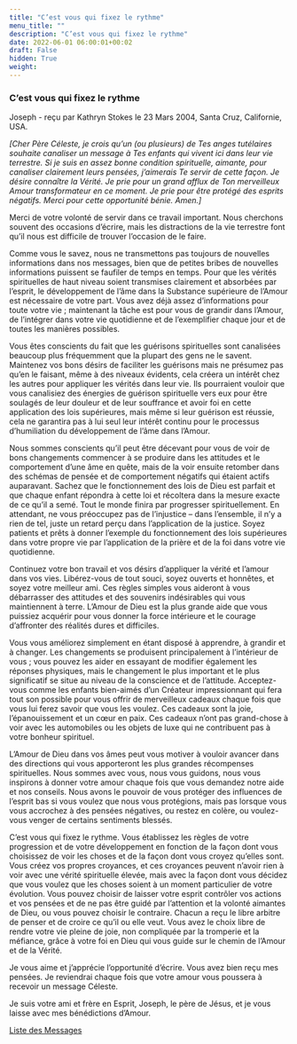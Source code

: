 ```yaml
---
title: "C’est vous qui fixez le rythme"
menu_title: ""
description: "C’est vous qui fixez le rythme"
date: 2022-06-01 06:00:01+00:02
draft: False
hidden: True
weight:
---
```

### C’est vous qui fixez le rythme

Joseph - reçu par Kathryn Stokes le 23 Mars 2004, Santa Cruz, Californie, USA.

*[Cher Père Céleste, je crois qu’un (ou plusieurs) de Tes anges tutélaires souhaite canaliser un message à Tes enfants qui vivent ici dans leur vie terrestre. Si je suis en assez bonne condition spirituelle, aimante, pour canaliser clairement leurs pensées, j’aimerais Te servir de cette façon. Je désire connaître la Vérité. Je prie pour un grand afflux de Ton merveilleux Amour transformateur en ce moment. Je prie pour être protégé des esprits négatifs. Merci pour cette opportunité bénie. Amen.]*

Merci de votre volonté de servir dans ce travail important. Nous cherchons souvent des occasions d’écrire, mais les distractions de la vie terrestre font qu’il nous est difficile de trouver l’occasion de le faire.

Comme vous le savez, nous ne transmettons pas toujours de nouvelles informations dans nos messages, bien que de petites bribes de nouvelles informations puissent se faufiler de temps en temps. Pour que les vérités spirituelles de haut niveau soient transmises clairement et absorbées par l’esprit, le développement de l’âme dans la Substance supérieure de l’Amour est nécessaire de votre part. Vous avez déjà assez d’informations pour toute votre vie ; maintenant la tâche est pour vous de grandir dans l’Amour, de l’intégrer dans votre vie quotidienne et de l’exemplifier chaque jour et de toutes les manières possibles.

Vous êtes conscients du fait que les guérisons spirituelles sont canalisées beaucoup plus fréquemment que la plupart des gens ne le savent. Maintenez vos bons désirs de faciliter les guérisons mais ne présumez pas qu’en le faisant, même à des niveaux évidents, cela créera un intérêt chez les autres pour appliquer les vérités dans leur vie. Ils pourraient vouloir que vous canalisiez des énergies de guérison spirituelle vers eux pour être soulagés de leur douleur et de leur souffrance et avoir foi en cette application des lois supérieures, mais même si leur guérison est réussie, cela ne garantira pas à lui seul leur intérêt continu pour le processus d’humiliation du développement de l’âme dans l’Amour.

Nous sommes conscients qu’il peut être décevant pour vous de voir de bons changements commencer à se produire dans les attitudes et le comportement d’une âme en quête, mais de la voir ensuite retomber dans des schémas de pensée et de comportement négatifs qui étaient actifs auparavant. Sachez que le fonctionnement des lois de Dieu est parfait et que chaque enfant répondra à cette loi et récoltera dans la mesure exacte de ce qu’il a semé. Tout le monde finira par progresser spirituellement. En attendant, ne vous préoccupez pas de l’injustice – dans l’ensemble, il n’y a rien de tel, juste un retard perçu dans l’application de la justice. Soyez patients et prêts à donner l’exemple du fonctionnement des lois supérieures dans votre propre vie par l’application de la prière et de la foi dans votre vie quotidienne.

Continuez votre bon travail et vos désirs d’appliquer la vérité et l’amour dans vos vies. Libérez-vous de tout souci, soyez ouverts et honnêtes, et soyez votre meilleur ami. Ces règles simples vous aideront à vous débarrasser des attitudes et des souvenirs indésirables qui vous maintiennent à terre. L’Amour de Dieu est la plus grande aide que vous puissiez acquérir pour vous donner la force intérieure et le courage d’affronter des réalités dures et difficiles.

Vous vous améliorez simplement en étant disposé à apprendre, à grandir et à changer. Les changements se produisent principalement à l’intérieur de vous ; vous pouvez les aider en essayant de modifier également les réponses physiques, mais le changement le plus important et le plus significatif se situe au niveau de la conscience et de l’attitude. Acceptez-vous comme les enfants bien-aimés d’un Créateur impressionnant qui fera tout son possible pour vous offrir de merveilleux cadeaux chaque fois que vous lui ferez savoir que vous les voulez. Ces cadeaux sont la joie, l’épanouissement et un cœur en paix. Ces cadeaux n’ont pas grand-chose à voir avec les automobiles ou les objets de luxe qui ne contribuent pas à votre bonheur spirituel.

L’Amour de Dieu dans vos âmes peut vous motiver à vouloir avancer dans des directions qui vous apporteront les plus grandes récompenses spirituelles. Nous sommes avec vous, nous vous guidons, nous vous inspirons à donner votre amour chaque fois que vous demandez notre aide et nos conseils. Nous avons le pouvoir de vous protéger des influences de l’esprit bas si vous voulez que nous vous protégions, mais pas lorsque vous vous accrochez à des pensées négatives, ou restez en colère, ou voulez-vous venger de certains sentiments blessés.

C’est vous qui fixez le rythme. Vous établissez les règles de votre progression et de votre développement en fonction de la façon dont vous choisissez de voir les choses et de la façon dont vous croyez qu’elles sont. Vous créez vos propres croyances, et ces croyances peuvent n’avoir rien à voir avec une vérité spirituelle élevée, mais avec la façon dont vous décidez que vous voulez que les choses soient à un moment particulier de votre évolution. Vous pouvez choisir de laisser votre esprit contrôler vos actions et vos pensées et de ne pas être guidé par l’attention et la volonté aimantes de Dieu, ou vous pouvez choisir le contraire. Chacun a reçu le libre arbitre de penser et de croire ce qu’il ou elle veut. Vous avez le choix libre de rendre votre vie pleine de joie, non compliquée par la tromperie et la méfiance, grâce à votre foi en Dieu qui vous guide sur le chemin de l’Amour et de la Vérité.

Je vous aime et j’apprécie l’opportunité d’écrire. Vous avez bien reçu mes pensées. Je reviendrai chaque fois que votre amour vous poussera à recevoir un message Céleste.

Je suis votre ami et frère en Esprit, Joseph, le père de Jésus, et je vous laisse avec mes bénédictions d’Amour.

[Liste des Messages](/fr-contemporary-messages/fr-contemporary-messages-by-date-order/fr-contemporary-messages-2004)

